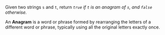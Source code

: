 Given two strings `s` and `t`, return *`true` if `t` is an anagram of `s`, and `false` otherwise.*

An **Anagram** is a word or phrase formed by rearranging the letters of a different word or phrase, typically using all the original letters exactly once.
